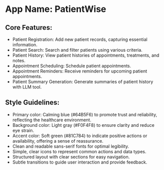 # **App Name**: PatientWise

## Core Features:

- Patient Registration: Add new patient records, capturing essential information.
- Patient Search: Search and filter patients using various criteria.
- Patient History: View patient histories of appointments, treatments, and notes.
- Appointment Scheduling: Schedule patient appointments.
- Appointment Reminders: Receive reminders for upcoming patient appointments.
- Patient Summary Generation: Generate summaries of patient history with LLM tool.

## Style Guidelines:

- Primary color: Calming blue (#64B5F6) to promote trust and reliability, reflecting the healthcare environment.
- Background color: Light gray (#F0F4F8) to ensure clarity and reduce eye strain.
- Accent color: Soft green (#81C784) to indicate positive actions or availability, offering a sense of reassurance.
- Clean and readable sans-serif fonts for optimal legibility.
- Simple, clear icons to represent common actions and data types.
- Structured layout with clear sections for easy navigation.
- Subtle transitions to guide user interaction and provide feedback.